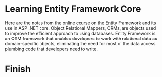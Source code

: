 # Learning Entity Framework Core

Here are the notes from the online course on the Entity Framework and its use in ASP .NET core. Object Relational Mappers, ORMs, are objects used to improve the efficient approach to using databases. Entity Framework is an ORM framework that enables developers to work with relational data as domain-specific objects, eliminating the need for most of the data access plumbing code that developers need to write.

# Finish
